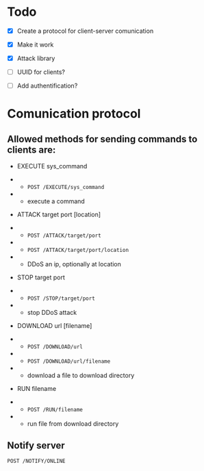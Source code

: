 # Todo

 - [x] Create a protocol for client-server comunication
 - [x] Make it work
 - [x] Attack library
 - [ ] UUID for clients?
 - [ ] Add authentification?


# Comunication protocol

## Allowed methods for sending commands to clients are:

 - EXECUTE sys_command
 - - `POST /EXECUTE/sys_command`
 - - execute a command

 - ATTACK target port [location]
 - - `POST /ATTACK/target/port`
 - - `POST /ATTACK/target/port/location`
 - - DDoS an ip, optionally at location

 - STOP target port
 - - `POST /STOP/target/port`
 - - stop DDoS attack

 - DOWNLOAD url [filename]
 - - `POST /DOWNLOAD/url`
 - - `POST /DOWNLOAD/url/filename`
 - - download a file to download directory

 - RUN filename
 - - `POST /RUN/filename`
 - - run file from download directory

## Notify server

  `POST /NOTIFY/ONLINE`
